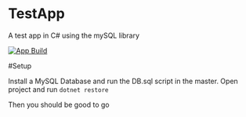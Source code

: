 # TestApp
A test app in C# using the mySQL library

[![App Build](https://github.com/Noelg14/TestApp/actions/workflows/dotnet.yml/badge.svg)](https://github.com/Noelg14/TestApp/actions/workflows/dotnet.yml)


#Setup

Install a MySQL Database and run the DB.sql script in the master.
Open project and run ```dotnet restore```

Then you should be good to go
